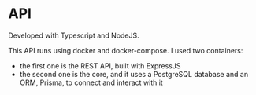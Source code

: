 # API

Developed with Typescript and NodeJS.

This API runs using docker and docker-compose. I used two containers:
- the first one is the REST API, built with ExpressJS
- the second one is the core, and it uses a PostgreSQL database and an ORM, Prisma, to connect and interact with it
